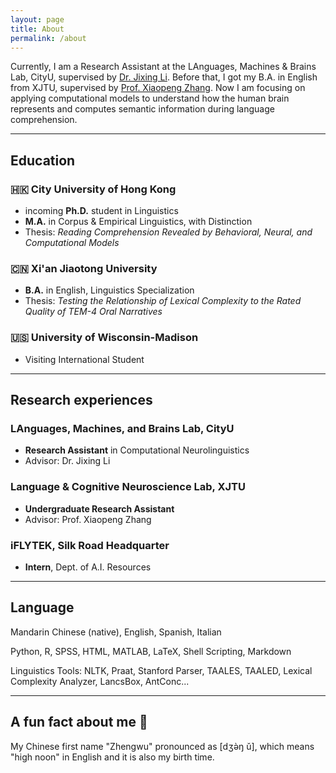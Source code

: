 ```yaml
---
layout: page
title: About
permalink: /about
---
```

Currently, I am a Research Assistant at the LAnguages, Machines & Brains Lab, CityU, supervised by [Dr. Jixing Li](https://jixing-li.github.io/). Before that, I got my B.A. in English from XJTU, supervised by [Prof. Xiaopeng Zhang](http://gr.xjtu.edu.cn/en/web/zhangxp). Now I am focusing on applying computational models to understand how the human brain represents and computes semantic information during language comprehension.


______________________________
## Education
### 🇭🇰 City University of Hong Kong
- incoming __Ph.D.__ student in Linguistics
- __M.A.__ in Corpus & Empirical Linguistics, with Distinction
- Thesis: _Reading Comprehension Revealed by Behavioral, Neural, and Computational Models_

### 🇨🇳 Xi'an Jiaotong University
- __B.A.__ in English, Linguistics Specialization
- Thesis: _Testing the Relationship of Lexical Complexity to the Rated Quality of TEM-4 Oral Narratives_

### 🇺🇸 University of Wisconsin-Madison
- Visiting International Student

______________________________
## Research experiences
### LAnguages, Machines, and Brains Lab, CityU
- __Research Assistant__ in Computational Neurolinguistics
- Advisor: Dr. Jixing Li

### Language & Cognitive Neuroscience Lab, XJTU
- __Undergraduate Research Assistant__
- Advisor: Prof. Xiaopeng Zhang

### iFLYTEK, Silk Road Headquarter
- __Intern__, Dept. of A.I. Resources

______________________________
## Language
Mandarin Chinese (native), English, Spanish, Italian

Python, R, SPSS, HTML, MATLAB, LaTeX, Shell Scripting, Markdown

Linguistics Tools: NLTK, Praat, Stanford Parser, TAALES, TAALED, Lexical Complexity Analyzer, LancsBox, AntConc...

______________________________
## A fun fact about me 🥳
My Chinese first name "Zhengwu" pronounced as [dʒə̀ŋ ǔ], which means "high noon" in English and it is also my birth time.  
